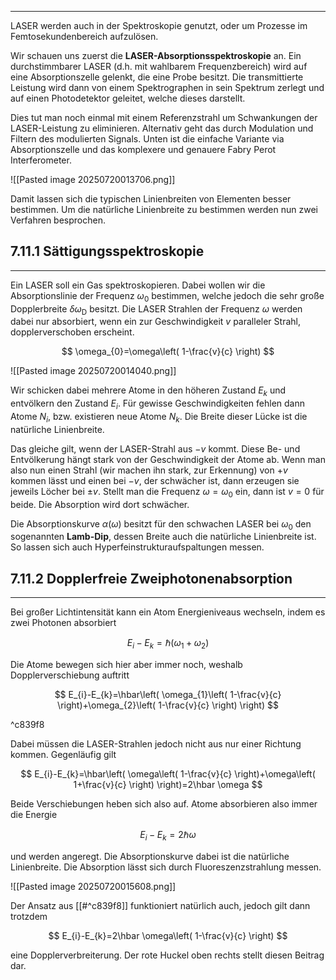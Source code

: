 ***

LASER werden auch in der Spektroskopie genutzt, oder um Prozesse im Femtosekundenbereich aufzulösen.

Wir schauen uns zuerst die **LASER-Absorptionsspektroskopie** an. Ein durchstimmbarer LASER (d.h. mit wahlbarem Frequenzbereich) wird auf eine Absorptionszelle gelenkt, die eine Probe besitzt. Die transmittierte Leistung wird dann von einem Spektrographen in sein Spektrum zerlegt und auf einen Photodetektor geleitet, welche dieses darstellt. 

Dies tut man noch einmal mit einem Referenzstrahl um Schwankungen der LASER-Leistung zu eliminieren. Alternativ geht das durch Modulation und Filtern des modulierten Signals. Unten ist die einfache Variante via Absorptionszelle und das komplexere und genauere Fabry Perot Interferometer.

![[Pasted image 20250720013706.png]]

Damit lassen sich die typischen Linienbreiten von Elementen besser bestimmen. Um die natürliche Linienbreite zu bestimmen werden nun zwei Verfahren besprochen.


## 7.11.1 Sättigungsspektroskopie
***

Ein LASER soll ein Gas spektroskopieren. Dabei wollen wir die Absorptionslinie der Frequenz $\omega_{0}$ bestimmen, welche jedoch die sehr große Dopplerbreite $\delta \omega_{\text{D}}$ besitzt. Die LASER Strahlen der Frequenz $\omega$ werden dabei nur absorbiert, wenn ein zur Geschwindigkeit $v$ paralleler Strahl, dopplerverschoben erscheint.

$$
\omega_{0}=\omega\left( 1-\frac{v}{c} \right)
$$

![[Pasted image 20250720014040.png]]

Wir schicken dabei mehrere Atome in den höheren Zustand $E_{k}$ und entvölkern den Zustand $E_{i}$. Für gewisse Geschwindigkeiten fehlen dann Atome $N_{i}$, bzw. existieren neue Atome $N_{k}$. Die Breite dieser Lücke ist die natürliche Linienbreite.

Das gleiche gilt, wenn der LASER-Strahl aus $-v$ kommt. Diese Be- und Entvölkerung hängt stark von der Geschwindigkeit der Atome ab. Wenn man also nun einen Strahl (wir machen ihn stark, zur Erkennung) von $+v$ kommen lässt und einen bei $-v$, der schwächer ist, dann erzeugen sie jeweils Löcher bei $\pm v$. Stellt man die Frequenz $\omega=\omega_{0}$ ein, dann ist $v=0$ für beide. Die Absorption wird dort schwächer.

Die Absorptionskurve $\alpha(\omega)$ besitzt für den schwachen LASER bei $\omega_{0}$ den sogenannten **Lamb-Dip**, dessen Breite auch die natürliche Linienbreite ist. So lassen sich auch Hyperfeinstrukturaufspaltungen messen.


## 7.11.2 Dopplerfreie Zweiphotonenabsorption
***

Bei großer Lichtintensität kann ein Atom Energieniveaus wechseln, indem es zwei Photonen absorbiert

$$
E_{i}-E_{k}=\hbar(\omega_{1}+\omega_{2})
$$

Die Atome bewegen sich hier aber immer noch, weshalb Dopplerverschiebung auftritt

$$
E_{i}-E_{k}=\hbar\left( \omega_{1}\left( 1-\frac{v}{c} \right)+\omega_{2}\left( 1-\frac{v}{c} \right) \right)
$$

^c839f8

Dabei müssen die LASER-Strahlen jedoch nicht aus nur einer Richtung kommen. Gegenläufig gilt

$$
E_{i}-E_{k}=\hbar\left( \omega\left( 1-\frac{v}{c} \right)+\omega\left( 1+\frac{v}{c} \right) \right)=2\hbar \omega
$$

Beide Verschiebungen heben sich also auf. Atome absorbieren also immer die Energie

$$
E_{i}-E_{k}=2\hbar \omega
$$

und werden angeregt. Die Absorptionskurve dabei ist die natürliche Linienbreite. Die Absorption lässt sich durch Fluoreszenzstrahlung messen.

![[Pasted image 20250720015608.png]]

Der Ansatz aus [[#^c839f8]] funktioniert natürlich auch, jedoch gilt dann trotzdem

$$
E_{i}-E_{k}=2\hbar \omega\left( 1-\frac{v}{c} \right)
$$

eine Dopplerverbreiterung. Der rote Huckel oben rechts stellt diesen Beitrag dar.